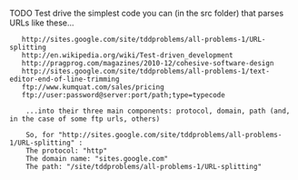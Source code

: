  TODO Test drive the simplest code you can (in the src folder) that parses URLs like these...
   
       http://sites.google.com/site/tddproblems/all-problems-1/URL-splitting
       http://en.wikipedia.org/wiki/Test-driven_development
       http://pragprog.com/magazines/2010-12/cohesive-software-design
       http://sites.google.com/site/tddproblems/all-problems-1/text-editor-end-of-line-trimming
       ftp://www.kumquat.com/sales/pricing
       ftp://user:password@server:port/path;type=typecode
        
        ...into their three main components: protocol, domain, path (and, in the case of some ftp urls, others)
        
        So, for "http://sites.google.com/site/tddproblems/all-problems-1/URL-splitting" :
        The protocol: "http"
        The domain name: "sites.google.com"
        The path: "/site/tddproblems/all-problems-1/URL-splitting"